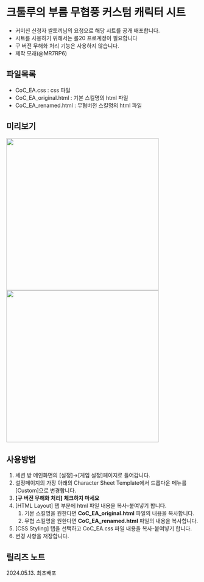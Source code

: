 # 크툴루의 부름 무협풍 커스텀 캐릭터 시트
* 커미션 신청자 쌀토끼님의 요청으로 해당 시트를 공개 배포합니다.
* 시트를 사용하기 위해서는 롤20 프로계정이 필요합니다
* 구 버전 무해화 처리 기능은 사용하지 않습니다.
* 제작 모래(@MR7RP6)

## 파일목록
* CoC_EA.css		: css 파일
* CoC_EA_original.html  : 기본 스킬명의 html 파일
* CoC_EA_renamed.html   : 무협버전 스킬명의 html 파일

## 미리보기
<img src="https://github.com/alledaten/Roll20_custom_sheets/assets/44220777/aede5273-f41a-47de-b9d4-de37922170a2" height="400" />
<img src="https://github.com/alledaten/Roll20_custom_sheets/assets/44220777/56d171db-65bb-4172-a2a9-dbad7b812334" height="400" />

## 사용방법
1. 세션 방 메인화면의 [설정]→[게임 설정]페이지로 들어갑니다.
2. 설정페이지의 가장 아래의 Character Sheet Template에서 드롭다운 메뉴를 [Custom]으로 변경합니다.
3. **[구 버전 무해화 처리] 체크하지 마세요**
4. [HTML Layout] 탭 부분에 html 파일 내용을 복사-붙여넣기 합니다.
   1. 기본 스킬명을 원한다면 **CoC_EA_original.html** 파일의 내용을 복사합니다.
   2. 무협 스킬명을 원한다면 **CoC_EA_renamed.html** 파일의 내용을 복사합니다.
5. [CSS Styling] 탭을 선택하고 CoC_EA.css 파일 내용을 복사-붙여넣기 합니다.
6. 변경 사항을 저장합니다.

## 릴리즈 노트
2024.05.13. 최초배포
